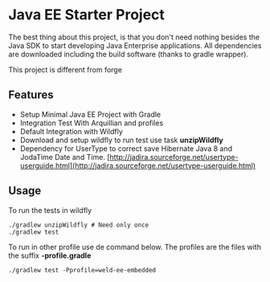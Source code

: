 Java EE Starter Project
========================

The best thing about this project, is that you don't need nothing besides the Java SDK to start developing Java Enterprise applications. All dependencies are downloaded including the build software (thanks to gradle wrapper).

This project is different from forge

## Features

* Setup Minimal Java EE Project with Gradle
* Integration Test With Arquillian and profiles
* Default Integration with Wildfly
* Download and setup wildfly to run test use task **unzipWildfly**
* Dependency for UserType to correct save Hibernate Java 8 and JodaTime Date and Time. [http://jadira.sourceforge.net/usertype-userguide.html](http://jadira.sourceforge.net/usertype-userguide.html)

## Usage

To run the tests in wildfly

```
./gradlew unzipWildfly # Need only once
./gradlew test
```

To run in other profile use de command below. The profiles are the files with the suffix **-profile.gradle**

```
./gradlew test -Pprofile=weld-ee-embedded
```


